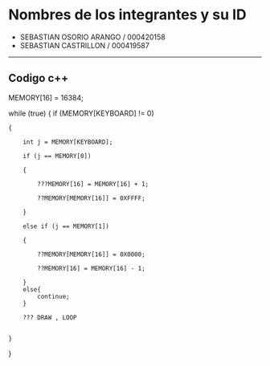 # Nombres de los integrantes y su ID
- SEBASTIAN OSORIO ARANGO / 000420158
- SEBASTIAN CASTRILLON / 000419587

---

## Codigo c++

MEMORY[16] = 16384;

while (true)
{
	if (MEMORY[KEYBOARD] != 0)
	
	{
	
		int j = MEMORY[KEYBOARD];
		
		if (j == MEMORY[0])
		
		{
		
			???MEMORY[16] = MEMORY[16] + 1;
			
			??MEMORY[MEMORY[16]] = 0XFFFF;
			
		}

		else if (j == MEMORY[1])
	
		{
		
			??MEMORY[MEMORY[16]] = 0X0000;
			
			??MEMORY[16] = MEMORY[16] - 1;
			
		}
		else{
		    continue;
		}
		
		??? DRAW , LOOP
		

	}
}
